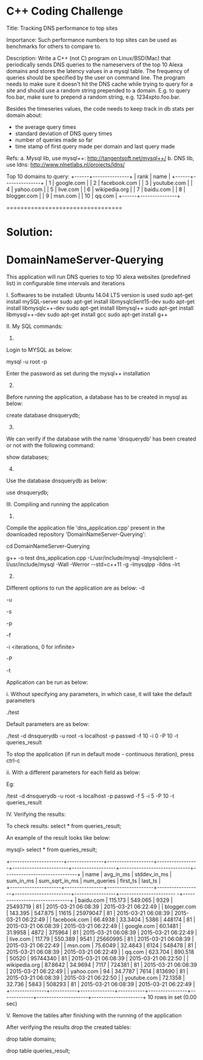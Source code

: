 C++ Coding Challenge
=================================
Title: Tracking DNS performance to top sites

Importance: Such performance numbers to top sites can be used as benchmarks for others to compare to.

Description:
Write a C++ (not C) program on Linux/BSD(Mac) that periodically sends DNS queries to the nameservers of the top 10 Alexa domains and stores the latency values in a mysql table. The frequency of queries should be specified by the user on command line. The program needs to make sure it doesn't hit the DNS cache while trying to query for a site and should use a random string prepended to a domain. E.g. to query foo.bar, make sure to prepend a random string, e.g. 1234xpto.foo.bar.

Besides the timeseries values, the code needs to keep track in db stats per domain about:
+ the average query times
+ standard deviation of DNS query times
+ number of queries made so far
+ time stamp of first query made per domain and last query made


Refs:
a. Mysql lib, use mysql++:
http://tangentsoft.net/mysql++/
b. DNS lib, use ldns:
http://www.nlnetlabs.nl/projects/ldns/


Top 10 domains to query:
+------+---------------+
| rank | name      	|
+------+---------------+
|	1 | google.com	|
|	2 | facebook.com  |
|	3 | youtube.com   |
|	4 | yahoo.com 	|
|	5 | live.com  	|
|	6 | wikipedia.org |
|	7 | baidu.com 	|
|	8 | blogger.com   |
|	9 | msn.com   	|
|   10 | qq.com    	|
+------+---------------+

=================================


Solution:
========
# DomainNameServer-Querying

This application will run DNS queries to top 10 alexa websites (predefined list) in configurable time intervals and iterations

I. Softwares to be installed:
Ubuntu 14.04 LTS version is used
sudo apt-get install mySQL-server
sudo apt-get install libmysqlclient15-dev
sudo apt-get install libmysqlc++-dev
sudo apt-get install libmysql++
sudo apt-get install libmysql++-dev
sudo apt-get install gcc
sudo apt-get install g++

II. My SQL commands:

1)
Login to MYSQL as below:

mysql -u root -p

Enter the password as set during the mysql++ installation

2)

Before running the application, a database has to be created in mysql as below:

create database dnsquerydb;

3)

We can verify if the database wtih the name 'dnsquerydb' has been created or not with the following command:

show databases;

4)

Use the database dnsquerydb as below:

use dnsquerydb;


III. Compiling and running the application


1)

Compile the application file 'dns_application.cpp' present in the downloaded repository 'DomainNameServer-Querying':

cd DomainNameServer-Querying

g++ -o test dns_application.cpp -L/usr/include/mysql -lmysqlclient -I/usr/include/mysql -Wall -Werror --std=c++11 -g -lmysqlpp -lldns -lrt


2)

Different options to run the application are as below:
-d <mysql database>

 -u <mysql user>

-s <mysql server>

-p <passwd file>

-f <frequency in seconds>

-i <iterations, 0 for infinite>

-P <number of parallel queries>

-t <table to store result into>

Application can be run as below:

i. Without specifying any parameters, in which case, it will take the default parameters

./test

Default parameters are as below:

./test -d dnsquerydb -u root -s localhost -p passwd -f 10 -i 0 -P 10 -t queries_result

To stop the application (if run in default mode - continuous iteration), press ctrl-c

ii. With a different parameters for each field as below:

Eg:

/test -d dnsquerydb -u root -s localhost -p passwd -f 5 -i 5 -P 10 -t queries_result 


IV. Verifying the results:

To check results:
select * from queries_result;

An example of the result looks like below:

mysql> select * from queries_result;

+----------------------+---------------+-------------------+-----------------+-----------------------+------------------+-----------------------------+------------------------------+
| name                  | avg_in_ms | stddev_in_ms | sum_in_ms  | sum_sqrt_in_ms | num_queries |         first_ts                |     last_ts                      |     
+---------------------+----------------+-------------------+------------------+-----------------------+-----------------+-----------------------     -+-------------------------------+
| baidu.com         |   115.173    |      549.065      |      9329        |       25493719     |          81         | 2015-03-21 06:08:39 | 2015-03-21 06:22:49 |
| blogger.com      |   143.395    |      547.875      |     11615       |       25979047     |          81         | 2015-03-21 06:08:39 | 2015-03-21 06:22:49 |
| facebook.com   |   66.4938    |      33.3404      |      5386        |         448174       |          81         | 2015-03-21 06:08:39 | 2015-03-21 06:22:49 |
| google.com       |   60.1481    |      31.9958     |      4872        |         375964       |          81         | 2015-03-21 06:08:39 | 2015-03-21 06:22:49 |
| live.com            |    117.79     |      550.389     |      9541        |       25660995      |          81         | 2015-03-21 06:08:39 | 2015-03-21 06:22:49 |
| msn.com           |   75.6049    |      32.4843     |      6124       |         548478        |          81         | 2015-03-21 06:08:39 | 2015-03-21 06:22:49 |
| qq.com              |   623.704    |      890.518    |     50520       |       95744340      |          81         | 2015-03-21 06:08:39 | 2015-03-21 06:22:50 |
| wikipedia.org    |   87.8642    |      34.9694    |       7117        |         724381        |          81         | 2015-03-21 06:08:39 | 2015-03-21 06:22:49 |
| yahoo.com       |        94        |      34.7787    |      7614         |         813690        |          81          | 2015-03-21 06:08:39 | 2015-03-21 06:22:50 |
| youtube.com    |   72.1358    |       32.736     |      5843         |         508293        |          81          | 2015-03-21 06:08:39 | 2015-03-21 06:22:49 |
+---------------+-----------+--------------+-----------+----------------+-------------+---------------------+---------------------+
10 rows in set (0.00 sec)


V. Remove the tables after finishing with the running of the application

After verifying the results drop the created tables:

drop table domains;

drop table queries_result;

